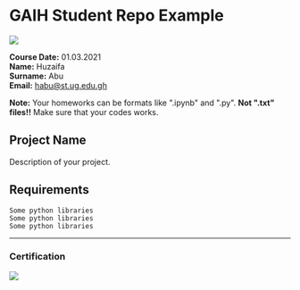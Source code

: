 # GAIH Student Repo Example
![](img/logo.png)

**Course Date:** 01.03.2021  
**Name:** Huzaifa  
**Surname:** Abu  
**Email:** habu@st.ug.edu.gh  

**Note:** Your homeworks can be formats like ".ipynb" and ".py". **Not ".txt" files!!** Make sure that your codes works.  

## Project Name
Description of your project.

## Requirements
```
Some python libraries
Some python libraries
Some python libraries
```
---

### Certification
![](img/certificate_ex.png)

